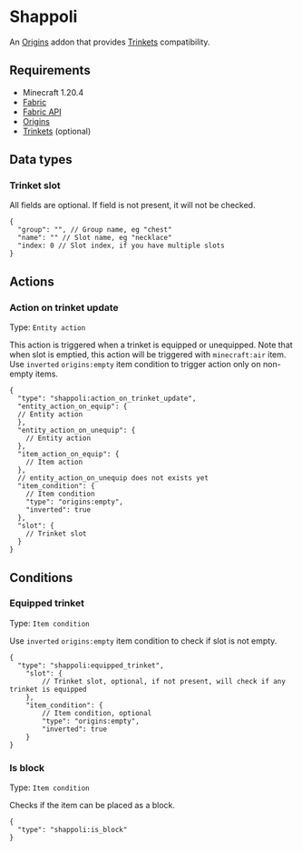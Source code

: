 # Shappoli

An [Origins](https://modrinth.com/mod/origins) addon that provides [Trinkets](https://modrinth.com/mod/trinkets)
compatibility.

## Requirements

- Minecraft 1.20.4
- [Fabric](https://fabricmc.net/)
- [Fabric API](https://modrinth.com/mod/fabric-api)
- [Origins](https://modrinth.com/mod/origins)
- [Trinkets](https://modrinth.com/mod/trinkets) (optional)

## Data types

### Trinket slot

All fields are optional. If field is not present, it will not be checked.

```jsonc
{
  "group": "", // Group name, eg "chest"
  "name": "" // Slot name, eg "necklace"
  "index: 0 // Slot index, if you have multiple slots
}
```

## Actions

### Action on trinket update

Type: `Entity action`

This action is triggered when a trinket is equipped or unequipped. Note that when slot is emptied, this action will be
triggered with `minecraft:air` item. Use `inverted` `origins:empty` item condition to trigger action only on non-empty
items.

```jsonc
{
  "type": "shappoli:action_on_trinket_update",
  "entity_action_on_equip": {
  // Entity action
  },
  "entity_action_on_unequip": {
    // Entity action
  },
  "item_action_on_equip": {
    // Item action
  },
  // entity_action_on_unequip does not exists yet
  "item_condition": {
    // Item condition
    "type": "origins:empty",
    "inverted": true
  },
  "slot": {
    // Trinket slot
  }
}
```

## Conditions

### Equipped trinket

Type: `Item condition`

Use `inverted` `origins:empty` item condition to check if slot is not empty.

```jsonc
{
  "type": "shappoli:equipped_trinket",
    "slot": {
        // Trinket slot, optional, if not present, will check if any trinket is equipped
    },
    "item_condition": {
        // Item condition, optional
        "type": "origins:empty",
        "inverted": true
    }
}
```

### Is block

Type: `Item condition`

Checks if the item can be placed as a block.

```jsonc
{
  "type": "shappoli:is_block"
}
```
